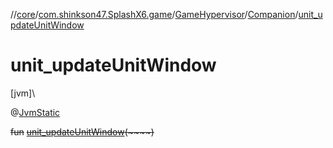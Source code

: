 //[core](../../../../index.md)/[com.shinkson47.SplashX6.game](../../index.md)/[GameHypervisor](../index.md)/[Companion](index.md)/[unit_updateUnitWindow](unit_update-unit-window.md)

# unit_updateUnitWindow

[jvm]\

@[JvmStatic](https://kotlinlang.org/api/latest/jvm/stdlib/kotlin.jvm/-jvm-static/index.html)

~~fun~~ [~~unit_updateUnitWindow~~](unit_update-unit-window.md)~~(~~~~)~~
